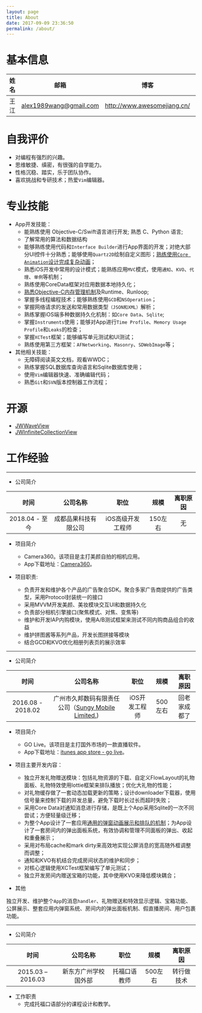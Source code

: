 ```yaml
---
layout: page
title: About
date: 2017-09-09 23:36:50
permalink: /about/
---
```


# 基本信息

| 姓名 | 邮箱 | 博客 | GitHub |
| :---: | :---: | :---: | :---: | 
| 王江 | alex1989wang@gmail.com | http://www.awesomejiang.cn/ | https://github.com/Alex1989Wang |

# 自我评价

- 对编程有强烈的兴趣。
- 思维敏捷、缜密，有很强的自学能力。
- 性格沉稳、踏实，乐于团队协作。
- 喜欢挑战和专研技术；热爱`Vim`编辑器。

# 专业技能 

- App开发技能：
	- 能熟练使用 Objective-C/Swift语言进行开发; 熟悉 C、Python 语言;
	- 了解常用的算法和数据结构
	- 能够熟练使用代码和`Interface Builder`进行App界面的开发；对绝大部分UI控件十分熟悉；能够使用`Quartz2D`绘制自定义图形；[熟练使用`Core Animation`设计完成复杂动画](https://alex1989wang.gitbooks.io/core-animation/content/)；
	- 熟悉iOS开发中常用的设计模式；能熟练应用`MVC`模式，使用`通知`、`KVO`、`代理`、`单例`等机制；
	- 熟练使用CoreData框架对应用数据本地持久化；
	- [熟悉Objective-C内存管理机制](http://www.awsomejiang.com/2018/01/15/Memory-Management-For-iOS-Apps-No-2/)及Runtime、Runloop;
	- 掌握多线程编程技术；能够熟练使用`GCD`和`NSOperation`；
	- 掌握网络请求的发送和常用数据类型`（JSON和XML）`解析；
	- 熟练掌握iOS端多种数据持久化机制：如`Core Data`、`Sqlite`;
	- 掌握`Instruments`使用；能够对App进行`Time Profile`、`Memory Usage Profile`和`Leaks`的检查；
	- 掌握`XCTest`框架；能够编写单元测试和UI测试；
	- 熟练使用第三方框架：`AFNetworking`、`Masonry`、`SDWebImage`等；
- 其他相关技能：
	- 无障碍阅读英文文档，观看WWDC；
	- 熟练掌握SQL数据库查询语言和Sqlite数据库使用；
	- 使用`Vim`编辑器快速、准确编辑代码；
	- 熟悉`Git`和`SVN`版本控制器工作流程；

# 开源

- [JWWaveView](https://github.com/Alex1989Wang/JWWaveView)
- [JWInfiniteCollectionView](https://github.com/Alex1989Wang/JWInfiniteCollectionView)

# 工作经验

----
- 公司简介 

| 时间 | 公司名称 | 职位 | 规模 | 离职原因 |
| :---: | :---: | :---: | :---: | :---: |
| 2018.04 - 至今 | 成都品果科技有限公司 | iOS高级开发工程师 | 150左右 | 无 |

- 项目简介
    - Camera360。该项目是主打美颜自拍的相机应用。
    - App下载地址：[Camera360](https://apps.apple.com/cn/app/camera360-ultimate/id443354861)。

- 项目职责:
    - 负责开发和维护各个产品的广告聚合SDK。聚合多家广告商提供的广告类型，采用Protocol封装统一的接口
    - 采用MVVM开发美颜、美妆模块交互UI和数据持久化
    - 负责部分相机引擎接口(聚焦模式、对焦、变焦等)
    - 维护和开发IAP内购模块，使用A/B测试框架来测试不同内购商品组合的收益
    - 维护拼图酱等系列产品，开发长图拼接等模块
    - 结合GCD和KVO优化相册列表页的展示效率

----
- 公司简介 

| 时间 | 公司名称 | 职位 | 规模 | 离职原因 |
| :---: | :---: | :---: | :---: | :---: |
| 2016.08 - 2018.02 | 广州市久邦数码有限责任公司（[Sungy Mobile Limited.](http://www.3g.net.cn/)) | iOS开发工程师 | 500左右 | 回老家成都了 |

- 项目简介
    - GO Live。该项目是主打国外市场的一款直播软件。
    - App下载地址：[itunes app store - go live](https://itunes.apple.com/app/id1296697241?mt=8)。

- 项目主要开发内容：
    - 独立开发礼物赠送模块：包括礼物资源的下载、自定义FlowLayout的礼物面板、礼物特效使用lottie框架来排队播放；优化大礼物的性能；
    - 对礼物缓存做了一套动态加载更新的策略；设计downloader下载器，使用信号量来控制下载的并发总量，避免下载时长过长而超时失败；
    - 采用Core Data对通知消息进行存储，是既上个App采用Sqlite的一次不同尝试；方便轻量级迁移；
    - 为整个App设计了一套应用[通用的弹窗动画展示和排队的机制](http://www.awsomejiang.com/2017/09/27/design-roubust-alert-views/)；为App设计了一套房间内的弹出面板系统，有效协调和管理不同面板的弹出、收起和重叠展示；
    - 采用对布局cache和mark dirty来高效地实现公屏消息的宽高随外框调整而调整；
    - 通知和KVO有机结合完成房间状态的维护和同步；
    - 对核心逻辑使用XCTest框架编写了单元测试；
    - 独立开发房间内赠送宝箱的功能，其中使用KVO来降低模块耦合；

- 其他

独立开发、维护整个`App`的消息`handler`、礼物赠送和特效显示逻辑、宝箱功能、公屏展示、整套应用内弹窗系统、房间内的弹出面板机制、假直播房间、用户包裹功能。

----

- 公司简介 

| 时间 | 公司名称 | 职位 | 规模 | 离职原因 |
| :---: | :---: | :---: | :---: | :---: |
| 2015.03 – 2016.03 | 新东方广州学校国外部 | 托福口语教师 | 500左右 | 转行做技术 |

- 工作职责
	- 完成托福口语部分的课程设计和教学。


